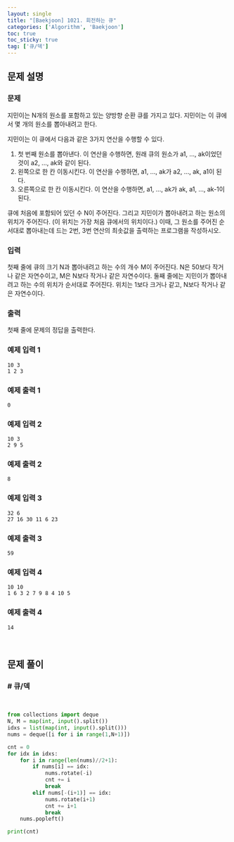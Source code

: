 ```yaml
---
layout: single
title: "[Baekjoon] 1021. 회전하는 큐"
categories: ['Algorithm', 'Baekjoon']
toc: true
toc_sticky: true
tag: ['큐/덱']
---
```


## 문제 설명

### 문제

지민이는 N개의 원소를 포함하고 있는 양방향 순환 큐를 가지고 있다. 지민이는 이 큐에서 몇 개의 원소를 뽑아내려고 한다.

지민이는 이 큐에서 다음과 같은 3가지 연산을 수행할 수 있다.

1. 첫 번째 원소를 뽑아낸다. 이 연산을 수행하면, 원래 큐의 원소가 a1, ..., ak이었던 것이 a2, ..., ak와 같이 된다.
2. 왼쪽으로 한 칸 이동시킨다. 이 연산을 수행하면, a1, ..., ak가 a2, ..., ak, a1이 된다.
3. 오른쪽으로 한 칸 이동시킨다. 이 연산을 수행하면, a1, ..., ak가 ak, a1, ..., ak-1이 된다.

큐에 처음에 포함되어 있던 수 N이 주어진다. 그리고 지민이가 뽑아내려고 하는 원소의 위치가 주어진다. (이 위치는 가장 처음 큐에서의 위치이다.) 이때, 그 원소를 주어진 순서대로 뽑아내는데 드는 2번, 3번 연산의 최솟값을 출력하는 프로그램을 작성하시오.

### 입력

첫째 줄에 큐의 크기 N과 뽑아내려고 하는 수의 개수 M이 주어진다. N은 50보다 작거나 같은 자연수이고, M은 N보다 작거나 같은 자연수이다. 둘째 줄에는 지민이가 뽑아내려고 하는 수의 위치가 순서대로 주어진다. 위치는 1보다 크거나 같고, N보다 작거나 같은 자연수이다.

### 출력

첫째 줄에 문제의 정답을 출력한다.

### 예제 입력 1 

```
10 3
1 2 3
```

### 예제 출력 1 

```
0
```

### 예제 입력 2 

```
10 3
2 9 5
```

### 예제 출력 2 

```
8
```

### 예제 입력 3 

```
32 6
27 16 30 11 6 23
```

### 예제 출력 3 

```
59
```

### 예제 입력 4 

```
10 10
1 6 3 2 7 9 8 4 10 5
```

### 예제 출력 4 

```
14
```

<br>

## 문제 풀이

### \# 큐/덱

<br>

```python
from collections import deque
N, M = map(int, input().split())
idxs = list(map(int, input().split()))
nums = deque([i for i in range(1,N+1)])

cnt = 0
for idx in idxs:
    for i in range(len(nums)//2+1):
        if nums[i] == idx:
            nums.rotate(-i)
            cnt += i
            break
        elif nums[-(i+1)] == idx:
            nums.rotate(i+1)
            cnt += i+1
            break
    nums.popleft()

print(cnt)
```

<br>










